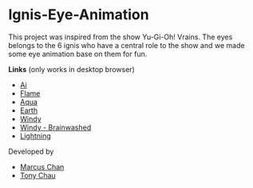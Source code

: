 # Ignis-Eye-Animation

This project was inspired from the show Yu-Gi-Oh! Vrains. The eyes belongs to the 6 ignis who have a central role to the show and we made some eye animation base on them for fun. 

<strong>Links</strong> (only works in desktop browser)
<ul>
  <li><a href="">Ai</a></li>
   <li><a href="">Flame</a></li>
  <li><a href="">Aqua</a></li>
  <li><a href="">Earth</a></li>
  <li><a href="">Windy</a></li>
  <li><a href="">Windy - Brainwashed</a></li>
  <li><a href="">Lightning</a></li>
</ul>

Developed by</br> 
<ul>
   <li><a href="https://github.com/mcn1349">Marcus Chan</a></li>
  <li><a href="https://github.com/Tony-Chau">Tony Chau</a></li>
</ul>
